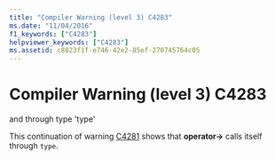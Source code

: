 ```yaml
---
title: "Compiler Warning (level 3) C4283"
ms.date: "11/04/2016"
f1_keywords: ["C4283"]
helpviewer_keywords: ["C4283"]
ms.assetid: c8823f1f-e746-42e2-85ef-270745764c05
---
```

# Compiler Warning (level 3) C4283

and through type 'type'

This continuation of warning [C4281](../../error-messages/compiler-warnings/compiler-warning-level-3-c4281.md) shows that **operator->** calls itself through `type`.